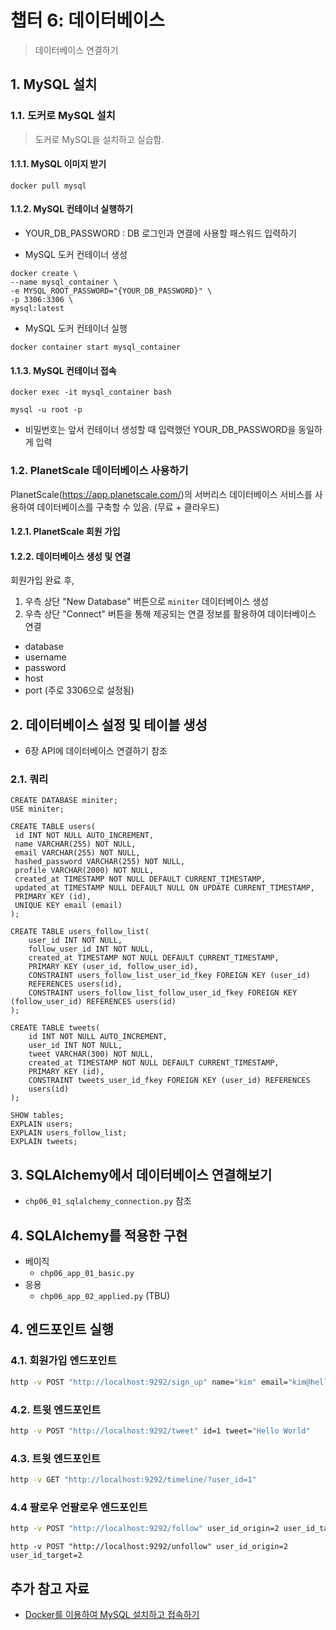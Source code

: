 # 챕터 6: 데이터베이스

>데이터베이스 연결하기

## 1. MySQL 설치

### 1.1. 도커로 MySQL 설치

>도커로 MySQL을 설치하고 실습함.

#### 1.1.1. MySQL 이미지 받기

```shell
docker pull mysql
```

#### 1.1.2. MySQL 컨테이너 실행하기

- YOUR_DB_PASSWORD : DB 로그인과 연결에 사용할 패스워드 입력하기

- MySQL 도커 컨테이너 생성
```shell
docker create \                       
--name mysql_container \
-e MYSQL_ROOT_PASSWORD="{YOUR_DB_PASSWORD}" \
-p 3306:3306 \
mysql:latest
```

- MySQL 도커 컨테이너 실행
```shell
docker container start mysql_container 
```

#### 1.1.3. MySQL 컨테이너 접속

```shell
docker exec -it mysql_container bash
```

```text
mysql -u root -p
```

- 비밀번호는 앞서 컨테이너 생성할 때 입력했던 YOUR_DB_PASSWORD을 동일하게 입력


### 1.2. PlanetScale 데이터베이스 사용하기
PlanetScale(https://app.planetscale.com/)의 서버리스 데이터베이스 서비스를 사용하여 데이터베이스를 구축할 수 있음. (무료 + 클라우드)

#### 1.2.1. PlanetScale 회원 가입

#### 1.2.2. 데이터베이스 생성 및 연결

회원가입 완료 후,

1. 우측 상단 "New Database" 버튼으로 `miniter` 데이터베이스 생성
2. 우측 상단 "Connect" 버튼을 통해 제공되는 연결 정보를 활용하여 데이터베이스 연결
  - database
  - username
  - password
  - host
  - port (주로 3306으로 설정됨)


## 2. 데이터베이스 설정 및 테이블 생성

- 6장 API에 데이터베이스 연결하기 참조

### 2.1. 쿼리

```mysql
CREATE DATABASE miniter;
USE miniter;

CREATE TABLE users(
 id INT NOT NULL AUTO_INCREMENT,
 name VARCHAR(255) NOT NULL,
 email VARCHAR(255) NOT NULL,
 hashed_password VARCHAR(255) NOT NULL,
 profile VARCHAR(2000) NOT NULL,
 created_at TIMESTAMP NOT NULL DEFAULT CURRENT_TIMESTAMP,
 updated_at TIMESTAMP NULL DEFAULT NULL ON UPDATE CURRENT_TIMESTAMP,
 PRIMARY KEY (id),
 UNIQUE KEY email (email)
);

CREATE TABLE users_follow_list(
    user_id INT NOT NULL,
    follow_user_id INT NOT NULL,
    created_at TIMESTAMP NOT NULL DEFAULT CURRENT_TIMESTAMP,
    PRIMARY KEY (user_id, follow_user_id),
    CONSTRAINT users_follow_list_user_id_fkey FOREIGN KEY (user_id)
    REFERENCES users(id),
    CONSTRAINT users_follow_list_follow_user_id_fkey FOREIGN KEY (follow_user_id) REFERENCES users(id)
);

CREATE TABLE tweets(
    id INT NOT NULL AUTO_INCREMENT,
    user_id INT NOT NULL,
    tweet VARCHAR(300) NOT NULL,
    created_at TIMESTAMP NOT NULL DEFAULT CURRENT_TIMESTAMP,
    PRIMARY KEY (id),
    CONSTRAINT tweets_user_id_fkey FOREIGN KEY (user_id) REFERENCES
    users(id)
);

SHOW tables;
EXPLAIN users;
EXPLAIN users_follow_list;
EXPLAIN tweets;
```

## 3. SQLAlchemy에서 데이터베이스 연결해보기

- `chp06_01_sqlalchemy_connection.py` 참조

## 4. SQLAlchemy를 적용한 구현

- 베이직
  - `chp06_app_01_basic.py`
- 응용
  - `chp06_app_02_applied.py` (TBU) 

## 4. 엔드포인트 실행

### 4.1. 회원가입 엔드포인트

```bash
http -v POST "http://localhost:9292/sign_up" name="kim" email="kim@helloworld.org" password="test1234" profile="test_kim"
```

### 4.2. 트윗 엔드포인트

```bash
http -v POST "http://localhost:9292/tweet" id=1 tweet="Hello World"
```

### 4.3. 트윗 엔드포인트

```bash
http -v GET "http://localhost:9292/timeline/?user_id=1"
```


### 4.4 팔로우 언팔로우 엔드포인트

```bash
http -v POST "http://localhost:9292/follow" user_id_origin=2 user_id_target=2
```

```shell
http -v POST "http://localhost:9292/unfollow" user_id_origin=2 user_id_target=2
```



## 추가 참고 자료

- [Docker를 이용하여 MySQL 설치하고 접속하기](https://happymemoryies.tistory.com/68)